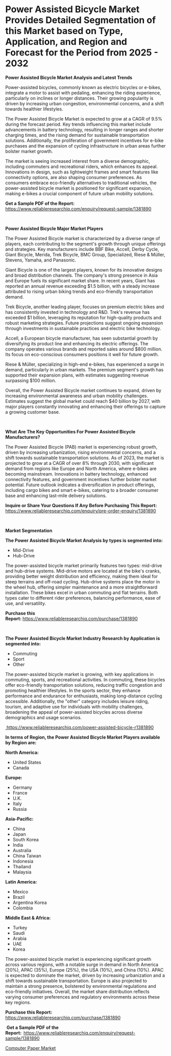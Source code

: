 <p><h1>Power Assisted Bicycle Market Provides Detailed Segmentation of this Market based on Type, Application, and Region and Forecast for the Period from 2025 - 2032</h1></p><p><strong>Power Assisted Bicycle Market Analysis and Latest Trends</strong></p>
<p><p>Power-assisted bicycles, commonly known as electric bicycles or e-bikes, integrate a motor to assist with pedaling, enhancing the riding experience, particularly on inclines or longer distances. Their growing popularity is driven by increasing urban congestion, environmental concerns, and a shift towards healthier lifestyles. </p><p>The Power Assisted Bicycle Market is expected to grow at a CAGR of 9.5% during the forecast period. Key trends influencing this market include advancements in battery technology, resulting in longer ranges and shorter charging times, and the rising demand for sustainable transportation solutions. Additionally, the proliferation of government incentives for e-bike purchases and the expansion of cycling infrastructure in urban areas further bolster market growth.</p><p>The market is seeing increased interest from a diverse demographic, including commuters and recreational riders, which enhances its appeal. Innovations in design, such as lightweight frames and smart features like connectivity options, are also shaping consumer preferences. As consumers embrace eco-friendly alternatives to traditional vehicles, the power-assisted bicycle market is positioned for significant expansion, making e-bikes a crucial component of future urban mobility solutions.</p></p>
<p><strong>Get a Sample PDF of the Report:&nbsp;</strong> <a href="https://www.reliableresearchiq.com/enquiry/request-sample/1381890?utm_campaign=3068&utm_medium=2&utm_source=Github&utm_content=ia&utm_term=04042025&utm_id=power-assisted-bicycle">https://www.reliableresearchiq.com/enquiry/request-sample/1381890</a></p>
<p>&nbsp;</p>
<p><strong>Power Assisted Bicycle Major Market Players</strong></p>
<p><p>The Power Assisted Bicycle market is characterized by a diverse range of players, each contributing to the segment's growth through unique offerings and strategies. Key manufacturers include BBF Bike, Accell, Derby Cycle, Giant Bicycle, Merida, Trek Bicycle, BMC Group, Specialized, Riese & Müller, Stevens, Yamaha, and Panasonic. </p><p>Giant Bicycle is one of the largest players, known for its innovative designs and broad distribution channels. The company's strong presence in Asia and Europe fuels its significant market share. In recent years, Giant has reported an annual revenue exceeding $1.5 billion, with a steady increase attributed to rising urban biking trends and eco-friendly transportation demand.</p><p>Trek Bicycle, another leading player, focuses on premium electric bikes and has consistently invested in technology and R&D. Trek's revenue has exceeded $1 billion, leveraging its reputation for high-quality products and robust marketing strategies. Future projections suggest ongoing expansion through investments in sustainable practices and electric bike technology.</p><p>Accell, a European bicycle manufacturer, has seen substantial growth by diversifying its product line and enhancing its electric offerings. The company operates various brands and reported sales around $800 million. Its focus on eco-conscious consumers positions it well for future growth.</p><p>Riese & Müller, specializing in high-end e-bikes, has experienced a surge in demand, particularly in urban markets. The premium segment's growth has supported their expansion plans, with estimates suggesting revenue surpassing $100 million.</p><p>Overall, the Power Assisted Bicycle market continues to expand, driven by increasing environmental awareness and urban mobility challenges. Estimates suggest the global market could reach $40 billion by 2027, with major players constantly innovating and enhancing their offerings to capture a growing customer base.</p></p>
<p>&nbsp;</p>
<p><strong>What Are The Key Opportunities For Power Assisted Bicycle Manufacturers?</strong></p>
<p><p>The Power Assisted Bicycle (PAB) market is experiencing robust growth, driven by increasing urbanization, rising environmental concerns, and a shift towards sustainable transportation solutions. As of 2023, the market is projected to grow at a CAGR of over 8% through 2030, with significant demand from regions like Europe and North America, where e-bikes are becoming mainstream. Innovations in battery technology, enhanced connectivity features, and government incentives further bolster market potential. Future outlook indicates a diversification in product offerings, including cargo bikes and smart e-bikes, catering to a broader consumer base and enhancing last-mile delivery solutions.</p></p>
<p><strong>Inquire or Share Your Questions If Any Before Purchasing This Report:</strong> <a href="https://www.reliableresearchiq.com/enquiry/pre-order-enquiry/1381890?utm_campaign=3068&utm_medium=2&utm_source=Github&utm_content=ia&utm_term=04042025&utm_id=power-assisted-bicycle">https://www.reliableresearchiq.com/enquiry/pre-order-enquiry/1381890</a></p>
<p>&nbsp;</p>
<p><strong>Market Segmentation</strong></p>
<p><strong>The Power Assisted Bicycle Market Analysis by types is segmented into:</strong></p>
<p><ul><li>Mid-Drive</li><li>Hub-Drive</li></ul></p>
<p><p>The power-assisted bicycle market primarily features two types: mid-drive and hub-drive systems. Mid-drive motors are located at the bike's cranks, providing better weight distribution and efficiency, making them ideal for steep terrains and off-road cycling. Hub-drive systems place the motor in the wheel hub, offering simpler maintenance and a more straightforward installation. These bikes excel in urban commuting and flat terrains. Both types cater to different rider preferences, balancing performance, ease of use, and versatility.</p></p>
<p><strong>Purchase this Report:&nbsp;</strong><a href="https://www.reliableresearchiq.com/purchase/1381890?utm_campaign=3068&utm_medium=2&utm_source=Github&utm_content=ia&utm_term=04042025&utm_id=power-assisted-bicycle">https://www.reliableresearchiq.com/purchase/1381890</a></p>
<p>&nbsp;</p>
<p><strong>The Power Assisted Bicycle Market Industry Research by Application is segmented into:</strong></p>
<p><ul><li>Commuting</li><li>Sport</li><li>Other</li></ul></p>
<p><p>The power-assisted bicycle market is growing, with key applications in commuting, sports, and recreational activities. In commuting, these bicycles offer eco-friendly transportation solutions, reducing traffic congestion and promoting healthier lifestyles. In the sports sector, they enhance performance and endurance for enthusiasts, making long-distance cycling accessible. Additionally, the "other" category includes leisure riding, tourism, and adaptive use for individuals with mobility challenges, broadening the appeal of power-assisted bicycles across diverse demographics and usage scenarios.</p></p>
<p><a href="https://www.reliableresearchiq.com/power-assisted-bicycle-r1381890?utm_campaign=3068&utm_medium=2&utm_source=Github&utm_content=ia&utm_term=04042025&utm_id=power-assisted-bicycle">&nbsp;https://www.reliableresearchiq.com/power-assisted-bicycle-r1381890</a></p>
<p><strong>In terms of Region, the Power Assisted Bicycle Market Players available by Region are:</strong></p>
<p>
    <p> <strong> North America: </strong>
        <ul>
            <li>United States</li>
            <li>Canada</li>
        </ul>
        </p> 
    <p> <strong> Europe: </strong>
        <ul>
            <li>Germany</li>
            <li>France</li>
            <li>U.K.</li>
            <li>Italy</li>
            <li>Russia</li>
        </ul>
        </p> 
    <p> <strong> Asia-Pacific: </strong>
        <ul>
            <li>China</li>
            <li>Japan</li>
            <li>South Korea</li>
            <li>India</li>
            <li>Australia</li>
            <li>China Taiwan</li>
            <li>Indonesia</li>
            <li>Thailand</li>
            <li>Malaysia</li>
        </ul>
        </p> 
    <p> <strong> Latin America: </strong>
        <ul>
            <li>Mexico</li>
            <li>Brazil</li>
            <li>Argentina Korea</li>
            <li>Colombia</li>
        </ul>
        </p> 
    <p> <strong> Middle East & Africa: </strong>
        <ul>
            <li>Turkey</li>
            <li>Saudi</li>
            <li>Arabia</li>
            <li>UAE</li>
            <li>Korea</li>
        </ul>
    </p>
    </p>
<p><p>The power-assisted bicycle market is experiencing significant growth across various regions, with a notable surge in demand in North America (20%), APAC (35%), Europe (25%), the USA (10%), and China (10%). APAC is expected to dominate the market, driven by increasing urbanization and a shift towards sustainable transportation. Europe is also projected to maintain a strong presence, bolstered by environmental regulations and eco-friendly initiatives. Overall, the market share distribution reflects varying consumer preferences and regulatory environments across these key regions.</p></p>
<p><strong>Purchase this Report: </strong><a href="https://www.reliableresearchiq.com/purchase/1381890?utm_campaign=3068&utm_medium=2&utm_source=Github&utm_content=ia&utm_term=04042025&utm_id=power-assisted-bicycle">https://www.reliableresearchiq.com/purchase/1381890</a></p>
<p>&nbsp;<strong>Get a Sample PDF of the Report:&nbsp;&nbsp;</strong><a href="https://www.reliableresearchiq.com/enquiry/request-sample/1381890?utm_campaign=3068&utm_medium=2&utm_source=Github&utm_content=ia&utm_term=04042025&utm_id=power-assisted-bicycle">https://www.reliableresearchiq.com/enquiry/request-sample/1381890</a></p>
<p><strong></strong></p>
<p><p><a href="https://github.com/paljuhubeyde/Market-Research-Report-List-1/blob/main/computer-paper-market.md?utm_campaign=3068&utm_medium=2&utm_source=Github&utm_content=ia&utm_term=04042025&utm_id=power-assisted-bicycle">Computer Paper Market</a></p></p>